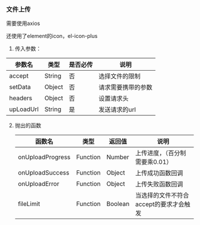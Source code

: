 ###  文件上传
需要使用axios

还使用了element的icon，el-icon-plus

1. 传入参数：

| 参数名    | 类型   | 是否必传 | 说明               |
| --------- | ------ | -------- | ------------------ |
| accept    | String | 否       | 选择文件的限制     |
| setData   | Object | 否       | 请求需要携带的参数 |
| headers   | Object | 否       | 设置请求头         |
| upLoadUrl | String | 是       | 发送请求的url      |

2. 抛出的函数

   | 函数名           | 类型     | 返回值  | 说明                                   |
   | ---------------- | -------- | ------- | -------------------------------------- |
   | onUploadProgress | Function | Number  | 上传进度，（百分制需要乘0.01）         |
   | onUploadSuccess  | Function | Object  | 上传成功函数回调                       |
   | onUploadError    | Function | Object  | 上传失败函数回调                       |
   | fileLimit        | Function | Boolean | 当选择的文件不符合accept的要求才会触发 |

   

